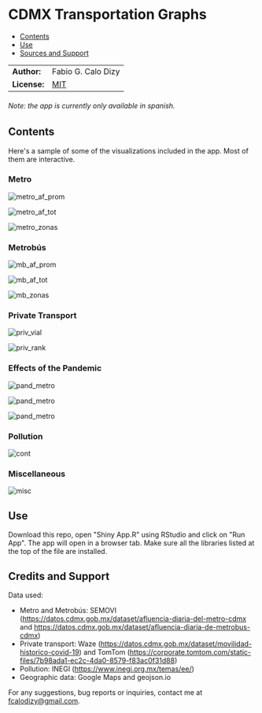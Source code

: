 # CDMX Transportation Graphs
- [Contents](#contents)
- [Use](#use)
- [Sources and Support](#sources-and-support)

|              |                                                    |
|--------------|----------------------------------------------------|
| **Author:**  | Fabio G. Calo Dizy                                 |
| **License:** | [MIT](https://choosealicense.com/licenses/mit/)    |

###### Note: the app is currently only available in spanish.

## Contents
Here's a sample of some of the visualizations included in the app. Most of them are interactive.

### Metro
![metro_af_prom](screenshots/2-Metro-Af-Prom.PNG)

![metro_af_tot](screenshots/2-Metro-Af-Tot.PNG)

![metro_zonas](screenshots/2-Metro-Zonas.PNG)

### Metrobús
![mb_af_prom](screenshots/3-Mb-Af-Prom.PNG)

![mb_af_tot](screenshots/3-Mb-Af-Tot.PNG)

![mb_zonas](screenshots/3-Mb-Zonas.PNG)

### Private Transport
![priv_vial](screenshots/4-Priv-Vial.PNG)

![priv_rank](screenshots/4-Priv-Rank.PNG)

### Effects of the Pandemic
![pand_metro](screenshots/5-Pand-Metro.PNG)

![pand_metro](screenshots/5-Pand-Mb.PNG)

![pand_metro](screenshots/5-Pand-Priv.PNG)

### Pollution
![cont](screenshots/6-Cont.PNG)

### Miscellaneous
![misc](screenshots/7-Misc-Zonas.PNG)

## Use
Download this repo, open "Shiny App.R" using RStudio and click on "Run App". 
The app will open in a browser tab. Make sure all the libraries listed at the top of the file
are installed.

## Credits and Support
Data used:

- Metro and Metrobús: SEMOVI (https://datos.cdmx.gob.mx/dataset/afluencia-diaria-del-metro-cdmx and https://datos.cdmx.gob.mx/dataset/afluencia-diaria-de-metrobus-cdmx)
- Private transport:  Waze (https://datos.cdmx.gob.mx/dataset/movilidad-historico-covid-19) and TomTom (https://corporate.tomtom.com/static-files/7b98ada1-ec2c-4da0-8579-f83ac0f31d88)
- Pollution: INEGI (https://www.inegi.org.mx/temas/ee/)
- Geographic data: Google Maps and geojson.io

For any suggestions, bug reports or inquiries, contact me at fcalodizy@gmail.com.
